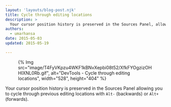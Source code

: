```yaml
---
layout: 'layouts/blog-post.njk'
title: Cycle through editing locations 
description: >
  Your cursor position history is preserved in the Sources Panel, allowing you to cycle through previous editing locations with Alt+(backwards) or Alt+(forwards)
authors:
  - umarhansa
date: 2015-05-03 
updated: 2015-05-19

---
```



<figure>
{% Img src="image/T4FyVKpzu4WKF1kBNvXepbi08t52/XfkFYOgzizOHHIXNL0Rb.gif", alt="DevTools - Cycle through editing locations", width="528", height="404" %}
</figure>

Your cursor position history is preserved in the Sources Panel allowing you to cycle through previous editing locations with `Alt-` (backwards) or `Alt+` (forwards).

